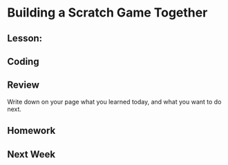 # Building a Scratch Game Together 

## Lesson: 

## Coding

## Review 
Write down on your page what you learned today, and what you want to do next.

## Homework

## Next Week


